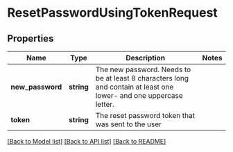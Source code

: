 # ResetPasswordUsingTokenRequest

## Properties
Name | Type | Description | Notes
------------ | ------------- | ------------- | -------------
**new_password** | **string** | The new password. Needs to be at least 8 characters long and contain at least one lower- and one uppercase letter. | 
**token** | **string** | The reset password token that was sent to the user | 

[[Back to Model list]](../README.md#documentation-for-models) [[Back to API list]](../README.md#documentation-for-api-endpoints) [[Back to README]](../README.md)


